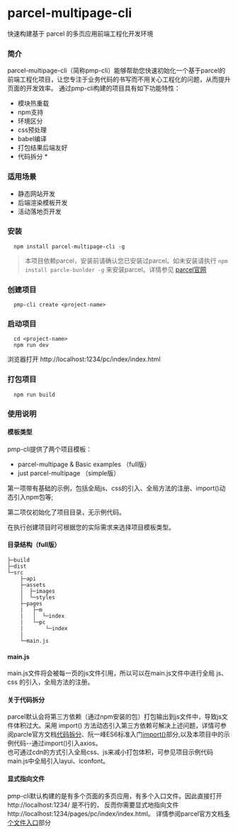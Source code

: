 # parcel-multipage-cli 
快速构建基于 parcel 的多页应用前端工程化开发环境

### 简介
parcel-multipage-cli（简称pmp-cli）能够帮助您快速初始化一个基于parcel的前端工程化项目，让您专注于业务代码的书写而不用关心工程化的问题，从而提升页面的开发效率。
通过pmp-cli构建的项目具有如下功能特性：
* 模块热重载
* npm支持
* 环境区分
* css预处理
* babel编译
* 打包结果后端友好
* 代码拆分 *

### 适用场景
* 静态网站开发
* 后端渲染模板开发
* 活动落地页开发

### 安装

```shell
  npm install parcel-multipage-cli -g
```
> 本项目依赖parcel，安装前请确认您已安装过parcel。如未安装请执行 ` npm install parcle-bunlder -g ` 来安装parcel。详情参见 [parcel官网](https://parceljs.org/)  

###  创建项目  
```shell
  pmp-cli create <project-name>
```
### 启动项目
```shell
  cd <project-name>
  npm run dev
```
浏览器打开 http://localhost:1234/pc/index/index.html

### 打包项目
```shell
  npm run build
```
### 使用说明
#### 模板类型  
pmp-cli提供了两个项目模板：
* parcel-multipage & Basic examples  （full版）
* just parcel-multipage     （simple版）

第一项带有基础的示例，包括全局js、css的引入、全局方法的注册、import()动态引入npm包等;   

第二项仅初始化了项目目录，无示例代码。  

在执行创建项目时可根据您的实际需求来选择项目模板类型。
#### 目录结构（full版）
```
├─build
├─dist
└─src
    ├─api
    ├─assets
    │  ├─images
    │  └─styles
    ├─pages
    |   ├─m
    |   │  └─index
    |   └─pc
    |       └─index
    |
    └─main.js
```
#### main.js
main.js文件将会被每一页的js文件引用，所以可以在main.js文件中进行全局 js、css 的引入，全局方法的注册。
#### 关于代码拆分
parcel默认会将第三方依赖（通过npm安装的包）打包输出到js文件中，导致js文件体积过大。采用 import() 方法动态引入第三方依赖可解决上述问题，详情可参阅parcle官方文档[代码拆分](https://parceljs.org/code_splitting.html)、阮一峰ES6标准入门[import()](https://es6.ruanyifeng.com/#docs/module)部分,以及本项目中的示例代码--通过import()引入axios。  
也可通过cdn的方式引入全局css、js来减小打包体积，可参见项目示例代码main.js中全局引入layui、iconfont。
#### 显式指向文件  
pmp-cli默认构建的是有多个页面的多页应用，有多个入口文件。因此直接打开 http://localhost:1234/  是不行的，  反而你需要显式地指向文件 http://localhost:1234/pages/pc/index/index.html。  详情参阅parcel官方文档[多个文件入口](https://parceljs.org/getting_started.html)部分